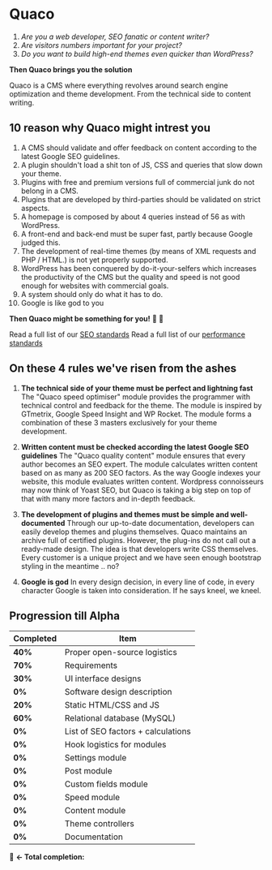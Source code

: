 
# Quaco 

 1. *Are you a web developer, SEO fanatic or content writer?*
 2. *Are visitors numbers important for your project?*
 3. *Do you want to build high-end themes even quicker than WordPress?*

**Then Quaco brings you the solution**

Quaco is a CMS where everything revolves around search engine optimization and theme development. From the technical side to content writing.

## 10 reason why Quaco might intrest you

1.  A CMS should validate and offer feedback on content according to the latest Google SEO guidelines.
2.  A plugin shouldn't load a shit ton of JS, CSS and queries that slow down your theme.
3.  Plugins with free and premium versions full of commercial junk do not belong in a CMS.
4.  Plugins that are developed by third-parties should be validated on strict aspects.
5.  A homepage is composed by about 4 queries instead of 56 as with WordPress.
6.  A front-end and back-end must be super fast, partly because Google judged this.
7.  The development of real-time themes (by means of XML requests and PHP / HTML.) is not yet properly supported.
8.  WordPress has been conquered by do-it-your-selfers which increases the productivity of the CMS but the quality and speed is not good enough for websites with commercial goals.
9.  A system should only do what it has to do.
10. Google is like god to you

**Then Quaco might be something for you!** :cake: :balloon:

Read a full list of our [SEO standards](https://github.com/beumerr/docs/standards_seomd)
Read a full list of our [performance standards](https://github.com/beumerr/docs/standards_performance.md)


## On these 4 rules we've risen from the ashes

1.  **The technical side of your theme must be perfect and lightning fast**
The "Quaco speed optimiser" module provides the programmer with technical control and feedback for the theme. The module is inspired by GTmetrix, Google Speed ​​Insight and WP Rocket. The module forms a combination of these 3 masters exclusively for your theme development.

2.  **Written content must be checked according the latest Google SEO guidelines**
The "Quaco quality content" module ensures that every author becomes an SEO expert. The module calculates written content based on as many as 200 SEO factors. As the way Google indexes your website, this module evaluates written content. Wordpress connoisseurs may now think of Yoast SEO, but Quaco is taking a big step on top of that with many more factors and in-depth feedback.

3.  **The development of plugins and themes must be simple and well-documented**
Through our up-to-date documentation, developers can easily develop themes and plugins themselves. Quaco maintains an archive full of certified plugins. However, the plug-ins do not call out a ready-made design. The idea is that developers write CSS themselves. Every customer is a unique project and we have seen enough bootstrap styling in the meantime .. no?

4.  **Google is god**
In every design decision, in every line of code, in every character Google is taken into consideration. If he says kneel, we kneel.

## Progression till Alpha 
| Completed | Item | 
|--|--|
| **40%**  | Proper open-source logistics  | 
| **70%** | Requirements |  
| **30%** | UI interface designs  |  
| **0%** | Software design description |  
| **20%** | Static HTML/CSS and JS |  
| **60%** | Relational database (MySQL) |  
| **0%** | List of SEO factors + calculations |  
| **0%** | Hook logistics for modules |  
| **0%** | Settings module |  
| **0%** | Post module |  
| **0%** | Custom fields module |  
| **0%** | Speed module |  
| **0%** | Content module |  
| **0%** | Theme controllers |  
| **0%** | Documentation |  
:poop: **<- Total completion:** 

